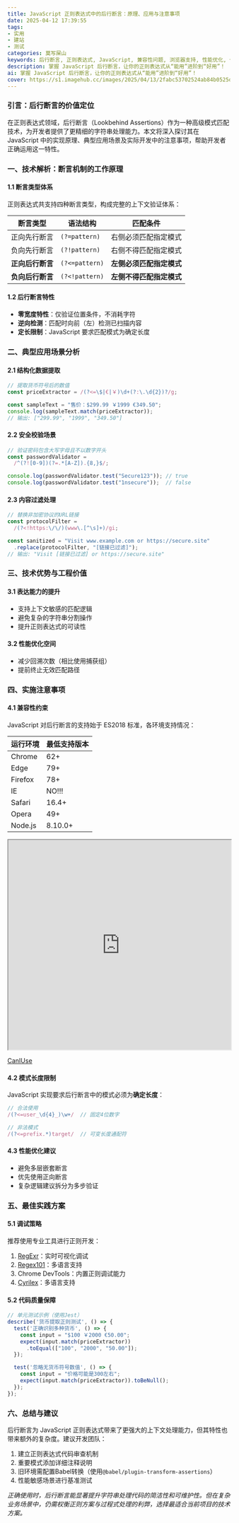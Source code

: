 ```yaml
---
title: JavaScript 正则表达式中的后行断言：原理、应用与注意事项
date: 2025-04-12 17:39:55
tags:
- 实用
- 建站
- 测试
categories: 莫写屎山
keywords: 后行断言, 正则表达式, JavaScript, 兼容性问题, 浏览器支持, 性能优化, 代码维护, 调试工具
description: 掌握 JavaScript 后行断言，让你的正则表达式从“能用”进阶到“好用”！
ai: 掌握 JavaScript 后行断言，让你的正则表达式从“能用”进阶到“好用”！
cover: https://s1.imagehub.cc/images/2025/04/13/2fabc53702524ab84b0525de877c1699.webp
---
```

### 引言：后行断言的价值定位

在正则表达式领域，后行断言（Lookbehind Assertions）作为一种高级模式匹配技术，为开发者提供了更精细的字符串处理能力。本文将深入探讨其在 JavaScript 中的实现原理、典型应用场景及实际开发中的注意事项，帮助开发者正确运用这一特性。

### 一、技术解析：断言机制的工作原理

#### 1.1 断言类型体系
正则表达式共支持四种断言类型，构成完整的上下文验证体系：

| 断言类型             | 语法结构      | 匹配条件                   |
|----------------------|--------------|---------------------------|
| 正向先行断言         | `(?=pattern)` | 右侧必须匹配指定模式       |
| 负向先行断言         | `(?!pattern)` | 右侧不得匹配指定模式       |
| **正向后行断言**     | `(?<=pattern)`| **左侧必须匹配指定模式**   |
| **负向后行断言**     | `(?<!pattern)`| **左侧不得匹配指定模式**   |

#### 1.2 后行断言特性
- **零宽度特性**：仅验证位置条件，不消耗字符
- **逆向检测**：匹配时向前（左）检测已扫描内容
- **定长限制**：JavaScript 要求匹配模式为确定长度

### 二、典型应用场景分析

#### 2.1 结构化数据提取
```javascript
// 提取货币符号后的数值
const priceExtractor = /(?<=\$|€|￥)\d+(?:\.\d{2})?/g;

const sampleText = "售价：$299.99 ￥1999 €349.50";
console.log(sampleText.match(priceExtractor)); 
// 输出: ["299.99", "1999", "349.50"]
```

#### 2.2 安全校验场景
```javascript
// 验证密码包含大写字母且不以数字开头
const passwordValidator = 
  /^(?![0-9])(?=.*[A-Z]).{8,}$/;

console.log(passwordValidator.test("Secure123")); // true
console.log(passwordValidator.test("1nsecure"));  // false
```

#### 2.3 内容过滤处理
```javascript
// 替换非加密协议的URL链接
const protocolFilter = 
  /(?<!https:\/\/)(www\.[^\s]+)/gi;

const sanitized = "Visit www.example.com or https://secure.site"
  .replace(protocolFilter, "[链接已过滤]");
// 输出: "Visit [链接已过滤] or https://secure.site"
```

### 三、技术优势与工程价值

#### 3.1 表达能力的提升
- 支持上下文敏感的匹配逻辑
- 避免复杂的字符串分割操作
- 提升正则表达式的可读性

#### 3.2 性能优化空间
- 减少回溯次数（相比使用捕获组）
- 提前终止无效匹配路径

### 四、实施注意事项

#### 4.1 兼容性约束
JavaScript 对后行断言的支持始于 ES2018 标准，各环境支持情况：

| 运行环境        | 最低支持版本   |
|----------------|---------------|
| Chrome         | 62+           |
| Edge           | 79+           |
| Firefox        | 78+           |
| IE             | NO!!!         |
| Safari         | 16.4+         |
| Opera          | 49+           |
| Node.js        | 8.10.0+       |

<iframe width="100%" height="475" src="https://caniuse.bitsofco.de/embed/index.html?feat=js-regexp-lookbehind&amp;periods=future_1,current,past_1,past_2,past_3&amp;accessible-colours=false"></iframe>

[CanIUse](https://caniuse.com/js-regexp-lookbehind)

#### 4.2 模式长度限制
JavaScript 实现要求后行断言中的模式必须为**确定长度**：

```javascript
// 合法使用
/(?<=user_\d{4}_)\w+/  // 固定4位数字

// 非法模式
/(?<=prefix.*)target/  // 可变长度通配符
```

#### 4.3 性能优化建议
- 避免多层嵌套断言
- 优先使用正向断言
- 复杂逻辑建议拆分为多步验证

### 五、最佳实践方案

#### 5.1 调试策略
推荐使用专业工具进行正则开发：
1. [RegExr](https://regexr.com/)：实时可视化调试
2. [Regex101](https://regex101.com/)：多语言支持
3. Chrome DevTools：内置正则调试能力
4. [Cyrilex](https://extendsclass.com/regex-tester.html)：多语言支持

#### 5.2 代码质量保障
```javascript
// 单元测试示例（使用Jest）
describe('货币提取正则测试', () => {
  test('正确识别多种货币', () => {
    const input = "$100 ￥2000 €50.00";
    expect(input.match(priceExtractor))
      .toEqual(["100", "2000", "50.00"]);
  });

  test('忽略无货币符号数值', () => {
    const input = "价格可能是300左右";
    expect(input.match(priceExtractor)).toBeNull();
  });
});
```

### 六、总结与建议

后行断言为 JavaScript 正则表达式带来了更强大的上下文处理能力，但其特性也带来额外的复杂度。建议开发团队：

1. 建立正则表达式代码审查机制
2. 重要模式添加详细注释说明
3. 旧环境需配置Babel转换（使用`@babel/plugin-transform-assertions`）
4. 性能敏感场景进行基准测试

*正确使用时，后行断言能显著提升字符串处理代码的简洁性和可维护性。但在复杂业务场景中，仍需权衡正则方案与过程式处理的利弊，选择最适合当前项目的技术方案。*
